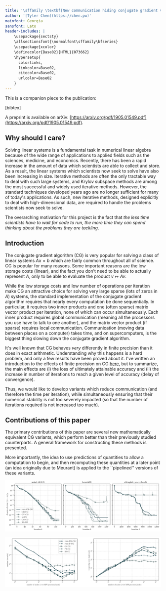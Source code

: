 ```yaml
---
title: '\sffamily \textbf{New communication hiding conjugate gradient variants.}'
author: '[Tyler Chen](https://chen.pw)'
mainfont: Georgia
sansfont: Lato
header-includes: |
    \usepackage{sectsty}
    \allsectionsfont{\normalfont\sffamily\bfseries}
    \usepackage{xcolor}
    \definecolor{Base02}{HTML}{073662}
    \hypersetup{
      colorlinks,
      linkcolor=Base02,
      citecolor=Base02,
      urlcolor=Base02
    }
---
```


This is a companion piece to the publication:

[bibtex]

A preprint is available on arXiv: [https://arxiv.org/pdf/1905.01549.pdf](https://arxiv.org/pdf/1905.01549.pdf).

## Why should I care?

Solving linear systems is a fundamental task in numerical linear algebra because of the wide range of applications to applied fields such as the sciences, medicine, and economics. 
Recently, there has been a rapid increase in the amount of data which scientists are able to collect and store.
As a result, the linear systems which scientists now seek to solve have also been increasing in size.
Iterative methods are often the only tractable way to deal with such large systems, and Krylov subspace methods are among the most successful and widely used iterative methods.
However, the standard techniques developed years ago are no longer sufficient for many of today's applications. 
As such, new iterative methods, designed explicitly to deal with high-dimensional data, are required to handle the problems scientists now seek to solve.

The overarching motivation for this project is the fact that *the less time scientists have to wait for code to run, the more time they can spend thinking about the problems they are tackling*.

## Introduction

The conjugate gradient algorithm (CG) is very popular for solving a class of linear systems $Ax=b$ which are fairly common throughout all of science.
CG is popular for many reasons. Some important reasons are the low storage costs (linear), and the fact you don't need to be able to actually represent $A$, only to be able to evaluate the product $v\mapsto Av$.

While the low storage costs and low number of operations per iteration make CG an attractive choice for solving very large sparse (lots of zeros in $A$) systems, the standard implementation of the conjugate gradient algorithm requires that nearly every computation be done sequentially. 
In particular, it requires two inner products and one (often sparse) matrix vector product per iteration, none of which can occur simultaneously. 
Each inner product requires global communication (meaning all the processors you use have to talk to one another), and the matrix vector product (if sparse) requires local communication.
Communication (moving data between places on a computer) takes time, and on supercomputers, is the biggest thing slowing down the conjugate gradient algorithm.

It's well known that CG behaves *very* differently in finite precision than it does in exact arithmetic.
Understanding why this happens is a hard problem, and only a few results have been proved about it.
I've written an introduction to the effects of finite precision on CG [here](../cg/finite_precision_cg.html), but to summarize, the main effects are (i) the loss of ultimately attainable accuracy and (ii) the increase in number of iterations to reach a given level of accuracy (delay of convergence).

Thus, we would like to develop variants which reduce communication (and therefore the time per iteration), while simultaneously ensuring that their numerical stability is not too severely impacted (so that the number of iterations required is not increased too much).

## Contributions of this paper

The primary contributions of this paper are several new mathematically equivalent CG variants, which perform better than their previously studied counterparts.
A general framework for constructing these methods is presented.

More importantly, the idea to use predictions of quantities to allow a computation to begin, and then recomputing these quantities at a later point (an idea originally due to Meurant) is applied to the ``pipelined'' versions of these variants.

![Convergence of conjugate gradient variants on some sample problems.](./predict-and-recompute_convergence.svg)

![Strong scaling of variants on sample problem.](./strong_scale.svg)
